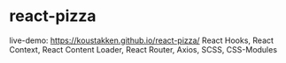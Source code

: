 # react-pizza

live-demo: https://koustakken.github.io/react-pizza/
React Hooks, React Context, React Content Loader, React Router, Axios, SCSS, CSS-Modules
